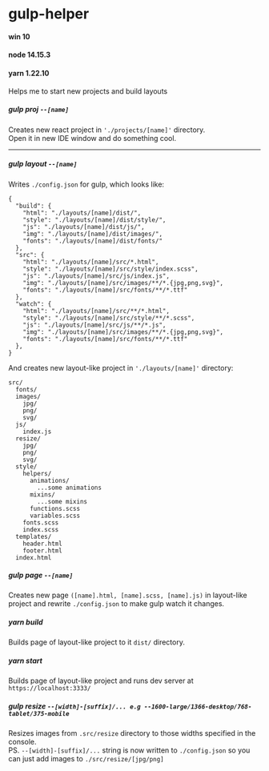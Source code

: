 # gulp-helper
#### win 10
#### node 14.15.3
#### yarn 1.22.10

Helps me to start new projects and build layouts

##### gulp proj ```--[name]``` 
Creates new react project in ```'./projects/[name]'``` directory.  
Open it in new IDE window and do something cool.
  
---
  
##### gulp layout ```--[name]```
Writes ```./config.json``` for gulp, which looks like:  
```
{
  "build": {
    "html": "./layouts/[name]/dist/",
    "style": "./layouts/[name]/dist/style/",
    "js": "./layouts/[name]/dist/js/",
    "img": "./layouts/[name]/dist/images/",
    "fonts": "./layouts/[name]/dist/fonts/"
  },
  "src": {
    "html": "./layouts/[name]/src/*.html",
    "style": "./layouts/[name]/src/style/index.scss",
    "js": "./layouts/[name]/src/js/index.js",
    "img": "./layouts/[name]/src/images/**/*.{jpg,png,svg}",
    "fonts": "./layouts/[name]/src/fonts/**/*.ttf"
  },
  "watch": {
    "html": "./layouts/[name]/src/**/*.html",
    "style": "./layouts/[name]/src/style/**/*.scss",
    "js": "./layouts/[name]/src/js/**/*.js",
    "img": "./layouts/[name]/src/images/**/*.{jpg,png,svg}",
    "fonts": "./layouts/[name]/src/fonts/**/*.ttf"
  },
}
```  
And creates new layout-like project in ```'./layouts/[name]'``` directory:
```
src/
  fonts/
  images/
    jpg/
    png/
    svg/
  js/
    index.js
  resize/
    jpg/
    png/
    svg/
  style/
    helpers/
      animations/
        ...some animations
      mixins/
        ...some mixins
      functions.scss
      variables.scss
    fonts.scss
    index.scss
  templates/
    header.html
    footer.html
  index.html
```
##### gulp page ```--[name]```
Creates new page ```([name].html, [name].scss, [name].js)``` in layout-like project and rewrite ```./config.json``` to make gulp watch it changes.
##### yarn build
Builds page of layout-like project to it ```dist/``` directory.
##### yarn start
Builds page of layout-like project and runs dev server at ```https://localhost:3333/```

##### gulp resize ```--[width]-[suffix]/... e.g --1600-large/1366-desktop/768-tablet/375-mobile```
Resizes images from ```.src/resize``` directory to those widths specified in the console.  
PS. ```--[width]-[suffix]/...``` string is now written to ```./config.json``` so you can just add images to ```./src/resize/[jpg/png]```